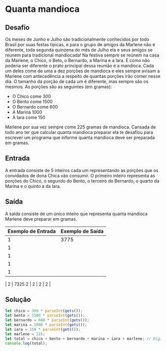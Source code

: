 # Quanta mandioca

## Desafio

Os meses de Junho e Julho são tradicionalmente conhecidos por todo Brasil por suas festas típicas, e para o grupo de amigos da Marlene não é diferente, toda segunda quinzena do mês de Julho ela e seus amigos se reunem para tradicional mandiocada! Na festiva sempre se reúnem na casa da Marlene, o Chico, o Beto, o Bernardo, a Marina e a Iara. E como não poderia ser diferente o prato principal dessa reunião é a mandioca. Cada um deles come de uma a dez porções de mandioca e eles sempre avisam a Marlene com antecedência a respeito de quantas porções irão comer nesse dia. O tamanho da porção de cada um é diferente, mas sempre são os mesmos. As porções são as seguintes (em gramas):

- O Chico come 300
- O Bento come 1500
- O Bernardo come 600
- A Marina 1000
- A Iara come 150

Marlene por sua vez sempre come 225 gramas de mandioca. Cansada de todo ano ter que calcular quanta mandioca preparar ela te desafiou para escrever um programa que informe quanta mandioca deve ser preparada em gramas.

## Entrada

A entrada consiste de 5 inteiros cada um representando as porções que os convidados de dona Chica vão consumir. O primeiro inteiro representa as porções do Chico, o segundo do Bento, o terceiro do Bernardo, o quarto da Marina e o quinto a da Iara.

## Saída

A saída consiste de um único inteiro que representa quanta mandioca Marlene deve preparar em gramas.

Exemplo de Entrada | Exemplo de Saída
--- | ---
1 | 3775
1 |
1 |
1 |
1 |
 |
2 | 7325
2 |
2 |
2 |
2 |

## Solução

```js
let chico = 300 * parseInt(gets());
let bento = 1500 * parseInt(gets());
let bernardo = 600 * parseInt(gets());
let marina = 1000 * parseInt(gets());
let iara = 150 * parseInt(gets());
let marlene = 225;
let total = chico + bento + bernardo + marina + iara + marlene; // Digite aqui o calculo total
console.log(total);
```
